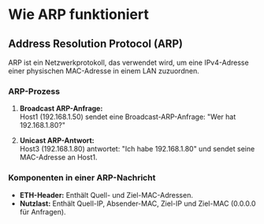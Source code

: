 # Wie ARP funktioniert


## Address Resolution Protocol (ARP)
ARP ist ein Netzwerkprotokoll, das verwendet wird, um eine IPv4-Adresse einer physischen MAC-Adresse in einem LAN zuzuordnen.

### ARP-Prozess
1. **Broadcast ARP-Anfrage:**  
   Host1 (192.168.1.50) sendet eine Broadcast-ARP-Anfrage: "Wer hat 192.168.1.80?"

2. **Unicast ARP-Antwort:**  
   Host3 (192.168.1.80) antwortet: "Ich habe 192.168.1.80" und sendet seine MAC-Adresse an Host1.

### Komponenten in einer ARP-Nachricht
- **ETH-Header:** Enthält Quell- und Ziel-MAC-Adressen.
- **Nutzlast:** Enthält Quell-IP, Absender-MAC, Ziel-IP und Ziel-MAC (0.0.0.0 für Anfragen).
